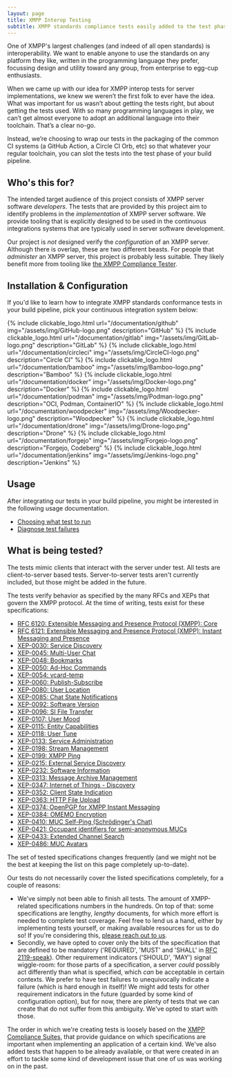 ```yaml
---
layout: page
title: XMPP Interop Testing
subtitle: XMPP standards compliance tests easily added to the test phase of your build pipeline
---
```


One of XMPP's largest challenges (and indeed of all open standards) is interoperability. We want to enable anyone to use the standards on any platform they like, written in the programming language they prefer, focussing design and utility toward any group, from enterprise to egg-cup enthusiasts.

When we came up with our idea for XMPP interop tests for server implementations, we knew we weren’t the first folk to ever have the idea. What was important for us wasn’t about getting the tests right, but about getting the tests used. With so many programming languages in play, we can’t get almost everyone to adopt an additional language into their toolchain. That’s a clear no-go.

Instead, we’re choosing to wrap our tests in the packaging of the common CI systems (a GitHub Action, a Circle CI Orb, etc) so that whatever your regular toolchain, you can slot the tests into the test phase of your build pipeline.

## Who's this for?

The intended target audience of this project consists of XMPP server software _developers_. The tests that are provided by this project aim to identify problems in the _implementation_ of XMPP server software.  We provide tooling that is explicitly designed to be used in the continuous integrations systems that are typically used in server software development.

Our project is _not_ designed verify the _configuration_ of an XMPP server. Although there is overlap, these are two different beasts. For people that _administer_ an XMPP server, this project is probably less suitable. They likely benefit more from tooling like [the XMPP Compliance Tester](https://compliance.conversations.im/).

## Installation & Configuration

If you'd like to learn how to integrate XMPP standards conformance tests in your build pipeline, pick your continuous integration system below:

<div style="display:grid; grid-template-columns: repeat(auto-fit, minmax(150px, 1fr)); gap: 0.5em;">
{% include clickable_logo.html url="/documentation/github" img="/assets/img/GitHub-logo.png" description="GitHub" %}
{% include clickable_logo.html url="/documentation/gitlab" img="/assets/img/GitLab-logo.png" description="GitLab" %}
{% include clickable_logo.html url="/documentation/circleci" img="/assets/img/CircleCI-logo.png" description="Circle CI" %}
{% include clickable_logo.html url="/documentation/bamboo" img="/assets/img/Bamboo-logo.png" description="Bamboo" %}
{% include clickable_logo.html url="/documentation/docker" img="/assets/img/Docker-logo.png" description="Docker" %}
{% include clickable_logo.html url="/documentation/podman" img="/assets/img/Podman-logo.png" description="OCI, Podman, ContainerIO" %}
{% include clickable_logo.html url="/documentation/woodpecker" img="/assets/img/Woodpecker-logo.png" description="Woodpecker" %}
{% include clickable_logo.html url="/documentation/drone" img="/assets/img/Drone-logo.png" description="Drone" %}
{% include clickable_logo.html url="/documentation/forgejo" img="/assets/img/Forgejo-logo.png" description="Forgejo, Codeberg" %}
{% include clickable_logo.html url="/documentation/jenkins" img="/assets/img/Jenkins-logo.png" description="Jenkins" %}
</div>

## Usage

After integrating our tests in your build pipeline, you might be interested in the following usage documentation.

- [Choosing what test to run](/documentation/selecting-tests)
- [Diagnose test failures](/documentation/diagnose-test-failures)

## What is being tested?

The tests mimic clients that interact with the server under test. All tests are client-to-server based tests. Server-to-server tests aren't currently included, but those might be added in the future.

The tests verify behavior as specified by the many RFCs and XEPs that govern the XMPP protocol. At the time of writing, tests exist for these specifications:

- [RFC 6120: Extensible Messaging and Presence Protocol (XMPP): Core](https://datatracker.ietf.org/doc/html/rfc6120)
- [RFC 6121: Extensible Messaging and Presence Protocol (XMPP): Instant Messaging and Presence](https://datatracker.ietf.org/doc/html/rfc6121)
- [XEP-0030: Service Discovery](https://xmpp.org/extensions/xep-0030.html)
- [XEP-0045: Multi-User Chat](https://xmpp.org/extensions/xep-0045.html)
- [XEP-0048: Bookmarks](https://xmpp.org/extensions/xep-0048.html)
- [XEP-0050: Ad-Hoc Commands](https://xmpp.org/extensions/xep-0050.html)
- [XEP-0054: vcard-temp](https://xmpp.org/extensions/xep-0054.html)
- [XEP-0060: Publish-Subscribe](https://xmpp.org/extensions/xep-0060.html)
- [XEP-0080: User Location](https://xmpp.org/extensions/xep-0080.html)
- [XEP-0085: Chat State Notifications](https://xmpp.org/extensions/xep-0085.html)
- [XEP-0092: Software Version](https://xmpp.org/extensions/xep-0092.html)
- [XEP-0096: SI File Transfer](https://xmpp.org/extensions/xep-0096.html)
- [XEP-0107: User Mood](https://xmpp.org/extensions/xep-0107.html)
- [XEP-0115: Entity Capabilities](https://xmpp.org/extensions/xep-0115.html)
- [XEP-0118: User Tune](https://xmpp.org/extensions/xep-0118.html)
- [XEP-0133: Service Administration](https://xmpp.org/extensions/xep-0133.html)
- [XEP-0198: Stream Management](https://xmpp.org/extensions/xep-0198.html)
- [XEP-0199: XMPP Ping](https://xmpp.org/extensions/xep-0199.html)
- [XEP-0215: External Service Discovery](https://xmpp.org/extensions/xep-0215.html)
- [XEP-0232: Software Information](https://xmpp.org/extensions/xep-0232.html)
- [XEP-0313: Message Archive Management](https://xmpp.org/extensions/xep-0313.html)
- [XEP-0347: Internet of Things - Discovery](https://xmpp.org/extensions/xep-0347.html)
- [XEP-0352: Client State Indication](https://xmpp.org/extensions/xep-0352.html)
- [XEP-0363: HTTP File Upload](https://xmpp.org/extensions/xep-0363.html)
- [XEP-0374: OpenPGP for XMPP Instant Messaging](https://xmpp.org/extensions/xep-0374.html)
- [XEP-0384: OMEMO Encryption](https://xmpp.org/extensions/xep-0384.html)
- [XEP-0410: MUC Self-Ping (Schrödinger's Chat)](https://xmpp.org/extensions/xep-0410.html)
- [XEP-0421: Occupant identifiers for semi-anonymous MUCs](https://xmpp.org/extensions/xep-0421.html)
- [XEP-0433: Extended Channel Search](https://xmpp.org/extensions/xep-0433.html)
- [XEP-0486: MUC Avatars](https://xmpp.org/extensions/xep-0486.html)

The set of tested specifications changes frequently (and we might not be the best at keeping the list on this page completely up-to-date).

Our tests do not necessarily cover the listed specifications completely, for a couple of reasons:
- We've simply not been able to finish all tests. The amount of XMPP-related specifications numbers in the hundreds. On top of that: some specifications are lengthy, _lengthy_ documents, for which more effort is needed to complete test coverage. Feel free to lend us a hand, either by implementing tests yourself, or making available resources for us to do so! If you're considering this, [please reach out to us](/contact).
- Secondly, we have opted to cover only the bits of the specification that are defined to be mandatory ('REQUIRED', 'MUST' and 'SHALL' in [RFC 2119-speak](https://datatracker.ietf.org/doc/html/rfc2119)). Other requirement indicators ('SHOULD', 'MAY') signal wiggle-room: for those parts of a specification, a server _could_ possibly act differently than what is specified, which _can_ be acceptable in certain contexts. We prefer to have test failures to unequivocally indicate a failure (which is hard enough in itself)! We might add tests for other requirement indicators in the future (guarded by some kind of configuration option), but for now, there are plenty of tests that we can create that do not suffer from this ambiguity. We've opted to start with those.

The order in which we're creating tests is loosely based on the [XMPP Compliance Suites](https://xmpp.org/about/compliance-suites/), that provide guidance on which specifications are important when implementing an application of a certain kind. We've also added tests that happen to be already available, or that were created in an effort to tackle some kind of development issue that one of us was working on in the past.
